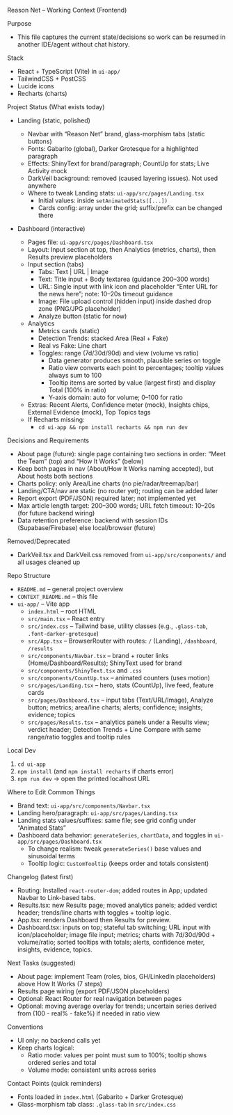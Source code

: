 Reason Net – Working Context (Frontend)

Purpose

- This file captures the current state/decisions so work can be resumed in another IDE/agent without chat history.

Stack

- React + TypeScript (Vite) in `ui-app/`
- TailwindCSS + PostCSS
- Lucide icons
- Recharts (charts)

Project Status (What exists today)

- Landing (static, polished)

  - Navbar with “Reason Net” brand, glass-morphism tabs (static buttons)
  - Fonts: Gabarito (global), Darker Grotesque for a highlighted paragraph
  - Effects: ShinyText for brand/paragraph; CountUp for stats; Live Activity mock
  - DarkVeil background: removed (caused layering issues). Not used anywhere
  - Where to tweak Landing stats: `ui-app/src/pages/Landing.tsx`
    - Initial values: inside `setAnimatedStats([...])`
    - Cards config: array under the grid; suffix/prefix can be changed there

- Dashboard (interactive)
  - Pages file: `ui-app/src/pages/Dashboard.tsx`
  - Layout: Input section at top, then Analytics (metrics, charts), then Results preview placeholders
  - Input section (tabs)
    - Tabs: Text | URL | Image
    - Text: Title input + Body textarea (guidance 200–300 words)
    - URL: Single input with link icon and placeholder “Enter URL for the news here”; note: 10–20s timeout guidance
    - Image: File upload control (hidden input) inside dashed drop zone (PNG/JPG placeholder)
    - Analyze button (static for now)
  - Analytics
    - Metrics cards (static)
    - Detection Trends: stacked Area (Real + Fake)
    - Real vs Fake: Line chart
    - Toggles: range (7d/30d/90d) and view (volume vs ratio)
      - Data generator produces smooth, plausible series on toggle
      - Ratio view converts each point to percentages; tooltip values always sum to 100
      - Tooltip items are sorted by value (largest first) and display Total (100% in ratio)
      - Y-axis domain: auto for volume; 0–100 for ratio
  - Extras: Recent Alerts, Confidence meter (mock), Insights chips, External Evidence (mock), Top Topics tags
  - If Recharts missing:
    - `cd ui-app && npm install recharts && npm run dev`

Decisions and Requirements

- About page (future): single page containing two sections in order: “Meet the Team” (top) and “How It Works” (below)
- Keep both pages in nav (About/How It Works naming accepted), but About hosts both sections
- Charts policy: only Area/Line charts (no pie/radar/treemap/bar)
- Landing/CTA/nav are static (no router yet); routing can be added later
- Report export (PDF/JSON) required later; not implemented yet
- Max article length target: 200–300 words; URL fetch timeout: 10–20s (for future backend wiring)
- Data retention preference: backend with session IDs (Supabase/Firebase) else local/browser (future)

Removed/Deprecated

- DarkVeil.tsx and DarkVeil.css removed from `ui-app/src/components/` and all usages cleaned up

Repo Structure

- `README.md` – general project overview
- `CONTEXT_README.md` – this file
- `ui-app/` – Vite app
  - `index.html` – root HTML
  - `src/main.tsx` – React entry
  - `src/index.css` – Tailwind base, utility classes (e.g., `.glass-tab`, `.font-darker-grotesque`)
  - `src/App.tsx` – BrowserRouter with routes: `/` (Landing), `/dashboard`, `/results`
  - `src/components/Navbar.tsx` – brand + router links (Home/Dashboard/Results); ShinyText used for brand
  - `src/components/ShinyText.tsx` and `.css`
  - `src/components/CountUp.tsx` – animated counters (uses motion)
  - `src/pages/Landing.tsx` – hero, stats (CountUp), live feed, feature cards
  - `src/pages/Dashboard.tsx` – input tabs (Text/URL/Image), Analyze button; metrics; area/line charts; alerts; confidence; insights; evidence; topics
  - `src/pages/Results.tsx` – analytics panels under a Results view; verdict header; Detection Trends + Line Compare with same range/ratio toggles and tooltip rules

Local Dev

1. `cd ui-app`
2. `npm install` (and `npm install recharts` if charts error)
3. `npm run dev` → open the printed localhost URL

Where to Edit Common Things

- Brand text: `ui-app/src/components/Navbar.tsx`
- Landing hero/paragraph: `ui-app/src/pages/Landing.tsx`
- Landing stats values/suffixes: same file; see grid config under “Animated Stats”
- Dashboard data behavior: `generateSeries`, `chartData`, and toggles in `ui-app/src/pages/Dashboard.tsx`
  - To change realism: tweak `generateSeries()` base values and sinusoidal terms
  - Tooltip logic: `CustomTooltip` (keeps order and totals consistent)

Changelog (latest first)

- Routing: Installed `react-router-dom`; added routes in App; updated Navbar to Link-based tabs.
- Results.tsx: new Results page; moved analytics panels; added verdict header; trends/line charts with toggles + tooltip logic.
- App.tsx: renders Dashboard then Results for preview.
- Dashboard.tsx: inputs on top; stateful tab switching; URL input with icon/placeholder; image file input; metrics; charts with 7d/30d/90d + volume/ratio; sorted tooltips with totals; alerts, confidence meter, insights, evidence, topics.

Next Tasks (suggested)

- About page: implement Team (roles, bios, GH/LinkedIn placeholders) above How It Works (7 steps)
- Results page wiring (export PDF/JSON placeholders)
- Optional: React Router for real navigation between pages
- Optional: moving average overlay for trends; uncertain series derived from (100 - real% - fake%) if needed in ratio view

Conventions

- UI only; no backend calls yet
- Keep charts logical:
  - Ratio mode: values per point must sum to 100%; tooltip shows ordered series and total
  - Volume mode: consistent units across series

Contact Points (quick reminders)

- Fonts loaded in `index.html` (Gabarito + Darker Grotesque)
- Glass-morphism tab class: `.glass-tab` in `src/index.css`
